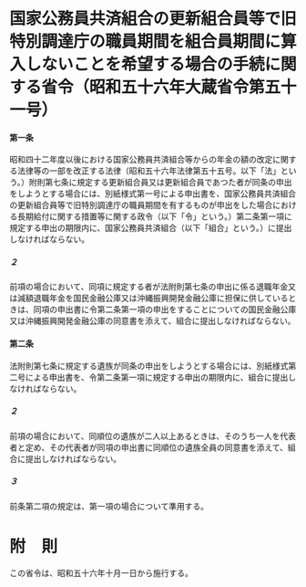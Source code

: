 # 国家公務員共済組合の更新組合員等で旧特別調達庁の職員期間を組合員期間に算入しないことを希望する場合の手続に関する省令（昭和五十六年大蔵省令第五十一号）
#### 第一条
昭和四十二年度以後における国家公務員共済組合等からの年金の額の改定に関する法律等の一部を改正する法律（昭和五十六年法律第五十五号。以下「法」という。）附則第七条に規定する更新組合員又は更新組合員であつた者が同条の申出をしようとする場合には、別紙様式第一号による申出書を、国家公務員共済組合の更新組合員等で旧特別調達庁の職員期間を有するものが申出をした場合における長期給付に関する措置等に関する政令（以下「令」という。）第二条第一項に規定する申出の期限内に、国家公務員共済組合（以下「組合」という。）に提出しなければならない。
##### ２
前項の場合において、同項に規定する者が法附則第七条の申出に係る退職年金又は減額退職年金を国民金融公庫又は沖縄振興開発金融公庫に担保に供しているときは、同項の申出書に令第二条第一項の申出をすることについての国民金融公庫又は沖縄振興開発金融公庫の同意書を添えて、組合に提出しなければならない。
#### 第二条
法附則第七条に規定する遺族が同条の申出をしようとする場合には、別紙様式第二号による申出書を、令第二条第一項に規定する申出の期限内に、組合に提出しなければならない。
##### ２
前項の場合において、同順位の遺族が二人以上あるときは、そのうち一人を代表者と定め、その代表者が同項の申出書に同順位の遺族全員の同意書を添えて、組合に提出しなければならない。
##### ３
前条第二項の規定は、第一項の場合について準用する。
# 附　則
この省令は、昭和五十六年十月一日から施行する。
